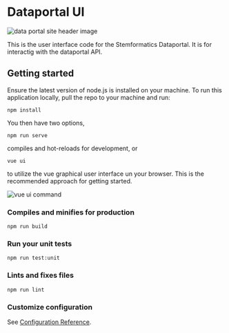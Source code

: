 # Dataportal UI

![data portal site header image](https://dataportal-ui-github.s3-ap-southeast-2.amazonaws.com/dataportal_site_header.png)

This is the user interface code for the Stemformatics Dataportal. It is for interactig with the dataportal API. 

## Getting started

Ensure the latest version of node.js is installed on your machine. 
To run this application locally, pull the repo to your machine and run:
```
npm install
```
You then have two options, 
```
npm run serve
```
compiles and hot-reloads for development, or
```
vue ui
```
to utilize the vue graphical user interface un your browser. 
This is the recommended approach for getting started. 

![vue ui command](https://dataportal-ui-github.s3-ap-southeast-2.amazonaws.com/vue_ui_command.png)

### Compiles and minifies for production
```
npm run build
```

### Run your unit tests
```
npm run test:unit
```

### Lints and fixes files
```
npm run lint
```

### Customize configuration
See [Configuration Reference](https://cli.vuejs.org/config/).
